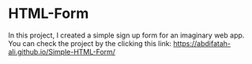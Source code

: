 # HTML-Form
In this project, I created a simple sign up form for an imaginary web app. You can check the project by the clicking this link: https://abdifatah-ali.github.io/Simple-HTML-Form/
